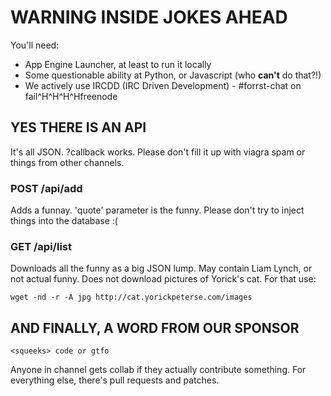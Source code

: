 # **WARNING** INSIDE JOKES AHEAD

You'll need:

* App Engine Launcher, at least to run it locally
* Some questionable ability at Python, or Javascript (who **can't** do that?!)
* We actively use IRCDD (IRC Driven Development) - #forrst-chat on
  fail^H^H^H^Hfreenode

## YES THERE IS AN API

It's all JSON. ?callback works. Please don't fill it up with viagra spam or
things from other channels.

### POST /api/add

Adds a funnay. 'quote' parameter is the funny. Please don't try to inject things
into the database :(

### GET /api/list

Downloads all the funny as a big JSON lump. May contain Liam Lynch, or not
actual funny. Does not download pictures of Yorick's cat. For that use:

    wget -nd -r -A jpg http://cat.yorickpeterse.com/images

## AND FINALLY, A WORD FROM OUR SPONSOR

    <squeeks> code or gtfo

Anyone in channel gets collab if they actually contribute something. For
everything else, there's pull requests and patches.
